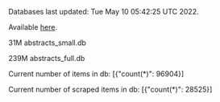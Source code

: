 Databases last updated: Tue May 10 05:42:25 UTC 2022. 

Available [here](https://github.com/cbeauhilton/ash-db/releases).


31M	abstracts_small.db

239M	abstracts_full.db

Current number of items in db:
[{"count(*)": 96904}]

Current number of scraped items in db:
[{"count(*)": 28525}]
